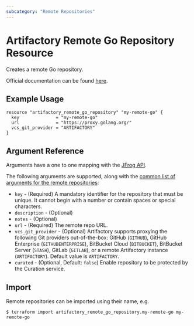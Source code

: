 ```yaml
---
subcategory: "Remote Repositories"
---
```

# Artifactory Remote Go Repository Resource

Creates a remote Go repository.

Official documentation can be found [here](https://www.jfrog.com/confluence/display/JFROG/Go+Registry).


## Example Usage

```hcl
resource "artifactory_remote_go_repository" "my-remote-go" {
  key              = "my-remote-go"
  url              = "https://proxy.golang.org/"
  vcs_git_provider = "ARTIFACTORY"
}
```

## Argument Reference

Arguments have a one to one mapping with the [JFrog API](https://www.jfrog.com/confluence/display/RTF/Repository+Configuration+JSON).

The following arguments are supported, along with the [common list of arguments for the remote repositories](remote.md):

* `key` - (Required) A mandatory identifier for the repository that must be unique. It cannot begin with a number or
  contain spaces or special characters.
* `description` - (Optional)
* `notes` - (Optional)
* `url` - (Required) The remote repo URL.
* `vcs_git_provider` - (Optional) Artifactory supports proxying the following Git providers out-of-the-box: GitHub (`GITHUB`), GitHub Enterprise (`GITHUBENTERPRISE`), BitBucket Cloud (`BITBUCKET`), BitBucket Server (`STASH`), GitLab (`GITLAB`), or a remote Artifactory instance (`ARTIFACTORY`). Default value is `ARTIFACTORY`.
* `curated` - (Optional, Default: `false`) Enable repository to be protected by the Curation service.


## Import

Remote repositories can be imported using their name, e.g.
```
$ terraform import artifactory_remote_go_repository.my-remote-go my-remote-go
```
